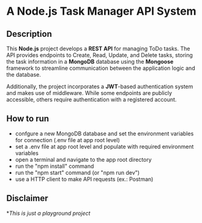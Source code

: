# A Node.js Task Manager API System

## Description
This **Node.js** project develops a **REST API** for managing ToDo tasks. The API provides endpoints to Create, Read, Update, and Delete tasks, storing the task information in a **MongoDB** database using the **Mongoose** framework to streamline communication between the application logic and the database.

Additionally, the project incorporates a **JWT**-based authentication system and makes use of middleware. While some endpoints are publicly accessible, others require authentication with a registered account.

## How to run
- confgure a new MongoDB database and set the environment variables for connection (.env file at app root level)
- set a .env file at app root level and populate with required environment variables
- open a terminal and navigate to the app root directory
- run the "npm install" command
- run the "npm start" command (or "npm run dev")
- use a HTTP client to make API requests (ex.: Postman)

## Disclaimer
*_This is just a playground project_

